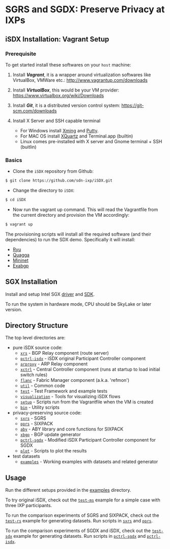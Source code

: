 # SGRS and SGDX: Preserve Privacy at IXPs

## iSDX Installation: Vagrant Setup

### Prerequisite

To get started install these softwares on your ```host``` machine:

1. Install ***Vagrant***, it is a wrapper around virtualization softwares like VirtualBox, VMWare etc.: http://www.vagrantup.com/downloads

2. Install ***VirtualBox***, this would be your VM provider: https://www.virtualbox.org/wiki/Downloads

3. Install ***Git***, it is a distributed version control system: https://git-scm.com/downloads

4. Install X Server and SSH capable terminal
    * For Windows install [Xming](http://sourceforge.net/project/downloading.php?group_id=156984&filename=Xming-6-9-0-31-setup.exe) and [Putty](http://the.earth.li/~sgtatham/putty/latest/x86/putty.exe).
    * For MAC OS install [XQuartz](http://xquartz.macosforge.org/trac/wiki) and Terminal.app (builtin)
    * Linux comes pre-installed with X server and Gnome terminal + SSH (buitlin)   

### Basics

* Clone the ```iSDX``` repository from Github:
```bash 
$ git clone https://github.com/sdn-ixp/iSDX.git
```

* Change the directory to ```iSDX```:
```bash
$ cd iSDX
```

* Now run the vagrant up command. This will read the Vagrantfile from the current directory and provision the VM accordingly:
```bash
$ vagrant up
```

The provisioning scripts will install all the required software (and their dependencies) to run the SDX demo. Specifically it will install:
* [Ryu](http://osrg.github.io/ryu/)
* [Quagga](http://www.nongnu.org/quagga/)
* [Mininet](http://mininet.org/)
* [Exabgp](https://github.com/Exa-Networks/exabgp)

## SGX Installation

Install and setup Intel SGX [driver](https://github.com/01org/linux-sgx-driver) and [SDK](https://github.com/01org/linux-sgx).

To run the system in hardware mode, CPU should be SkyLake or later version.

## Directory Structure

The top level directories are:
* pure iSDX source code:
    * [`xrs`](https://github.com/huxh10/iSDX/tree/master/xrs) - BGP Relay component (route server)
    * [`pctrl-isdx`](https://github.com/huxh10/iSDX/tree/master/pctrl-isdx) - iSDX original Participant Controller component
    * [`arproxy`](https://github.com/huxh10/iSDX/tree/master/arproxy) - ARP Relay component
    * [`xctrl`](https://github.com/huxh10/iSDX/tree/master/xctrl) - Central Controller component (runs at startup to load initial switch rules)
    * [`flanc`](https://github.com/huxh10/iSDX/tree/master/flanc) - Fabric Manager component (a.k.a. 'refmon')
    * [`util`](https://github.com/huxh10/iSDX/tree/master/util) - Common code
    * [`test`](https://github.com/huxh10/iSDX/tree/master/test) - Test Framework and example tests
    * [`visualization`](https://github.com/huxh10/iSDX/tree/master/visualization) - Tools for visualizing iSDX flows
    * [`setup`](https://github.com/huxh10/iSDX/tree/master/setup) - Scripts run from the Vagrantfile when the VM is created
    * [`bin`](https://github.com/huxh10/iSDX/tree/master/bin) - Utility scripts
* privacy-preserving source code:
    * [`sxrs`](https://github.com/huxh10/iSDX/tree/master/sxrs) - SGRS
    * [`pprs`](https://github.com/huxh10/iSDX/tree/master/pprs) - SIXPACK
    * [`aby`](https://github.com/huxh10/iSDX/tree/master/aby) - ABY library and core functions for SIXPACK
    * [`xbgp`](https://github.com/huxh10/iSDX/tree/master/xbgp) - BGP update generator
    * [`pctrl-sgdx`](https://github.com/huxh10/iSDX/tree/master/pctrl-sgdx) - Modified iSDX Participant Controller component for SGDX
    * [`plot`](https://github.com/huxh10/iSDX/tree/master/plot) - Scripts to plot the results
* test datasets
    * [`examples`](https://github.com/huxh10/iSDX/tree/master/examples) - Working examples with datasets and related generator

## Usage
Run the different setups provided in the [examples](https://github.com/huxh10/iSDX/tree/master/examples/test-ms) directory.

To try original iSDX, check out the [`test-ms`](https://github.com/huxh10/iSDX/tree/master/examples/test-ms) example for a simple case with three IXP participants.

To run the comparison experiments of SGRS and SIXPACK, check out the [`test-rs`](https://github.com/huxh10/iSDX/tree/master/examples/test-rs) example for generating datasets. Run scripts in [`sxrs`](https://github.com/huxh10/iSDX/tree/master/sxrs) and [`pprs`](https://github.com/huxh10/iSDX/tree/master/pprs).

To run the comparison experiments of SGDX and iSDX, check out the [`test-sdx`](https://github.com/huxh10/iSDX/tree/master/examples/test-sdx) example for generating datasets. Run scripts in [`pctrl-sgdx`](https://github.com/huxh10/iSDX/tree/master/pctrl-sgdx) and [`pctrl-isdx`](https://github.com/huxh10/iSDX/tree/master/pctrl-isdx).
